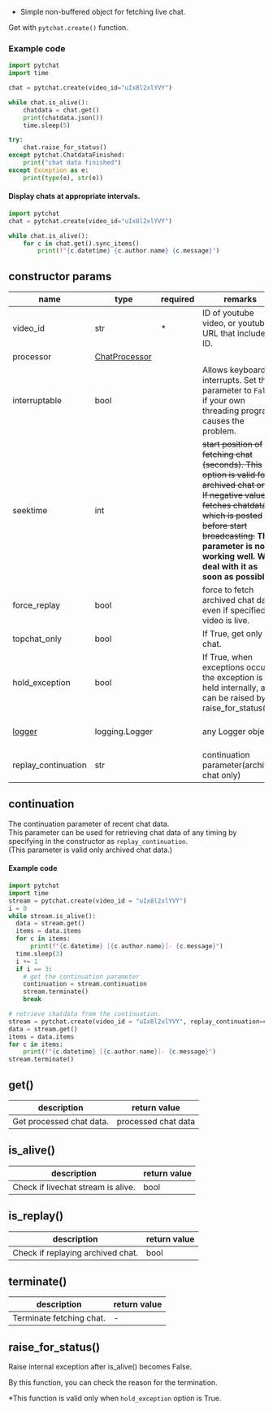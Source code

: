+ Simple non-buffered object for fetching live chat.

Get with `pytchat.create()` function.

### Example code
```python
import pytchat
import time

chat = pytchat.create(video_id="uIx8l2xlYVY")

while chat.is_alive():
    chatdata = chat.get()
    print(chatdata.json())
    time.sleep(5)

try:
    chat.raise_for_status()
except pytchat.ChatdataFinished:
    print("chat data finished")
except Exception as e:
    print(type(e), str(e))
```


#### Display chats at appropriate intervals. 
```python
import pytchat
chat = pytchat.create(video_id="uIx8l2xlYVY")

while chat.is_alive():
    for c in chat.get().sync_items()
        print(f"{c.datetime} {c.author.name} {c.message}")

```
## constructor params

name|type|required|remarks|default value
---|---|---|---|---
video_id|str|*|ID of youtube video, or youtube URL that includes ID.|-
processor|[ChatProcessor](https://github.com/taizan-hokuto/pytchat/wiki/ChatProcessor)|||[DefaultProcessor](https://github.com/taizan-hokuto/pytchat/wiki/DefaultProcessor)
interruptable|bool||Allows keyboard interrupts. Set this parameter to `False` if your own threading program causes the problem.|True
seektime|int| |~~start position of fetching chat (seconds). This option is valid for archived chat only. If negative value, fetches chatdata which is posted before start broadcasting.~~ **This parameter is not working well. We'll deal with it as soon as possible.**|0
force_replay|bool| |force to fetch archived chat data, even if specified video is live.|False
topchat_only|bool| |If True, get only top chat.|False
hold_exception|bool| |If True, when exceptions occur, the exception is held internally, and can be raised by raise_for_status().|True
[logger](https://github.com/taizan-hokuto/pytchat/wiki/Logging-pytchat)|logging.Logger| |any Logger object|internal logger(set NullHandler)
replay_continuation|str| |continuation parameter(archived chat only)|None

## continuation
The continuation parameter of recent chat data.<br>
This parameter can be used for retrieving chat data of any timing by specifying in the constructor as `replay_continuation`.<br>
(This parameter is valid only archived chat data.)
#### Example code
```python
import pytchat
import time
stream = pytchat.create(video_id = "uIx8l2xlYVY")
i = 0
while stream.is_alive():
  data = stream.get()
  items = data.items
  for c in items:
      print(f"{c.datetime} [{c.author.name}]- {c.message}")
  time.sleep(3)
  i += 1
  if i == 3:
    # get the continuation parameter
    continuation = stream.continuation
    stream.terminate()
    break

# retrieve chatdata from the continuation.
stream = pytchat.create(video_id = "uIx8l2xlYVY", replay_continuation=continuation)
data = stream.get()
items = data.items
for c in items:
    print(f"{c.datetime} [{c.author.name}]- {c.message}")
stream.terminate()
```

## get()
description|return value
---|---
Get processed chat data.|processed chat data

## is_alive()
description|return value
---|---
Check if livechat stream is alive.|bool

## is_replay()
description|return value
---|---
Check if replaying archived chat.|bool

## terminate()
description|return value
---|---
Terminate fetching chat.|-

## raise_for_status()
Raise internal exception after is_alive() becomes False.

By this function, you can check the reason for the termination.

*This function is valid only when `hold_exception` option is True.

